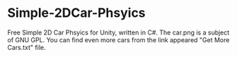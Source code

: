 Simple-2DCar-Phsyics
====================

Free Simple 2D Car Phsyics for Unity, written in C#.
The car.png is a subject of GNU GPL. You can find even more cars from the link appeared "Get More Cars.txt" file.
